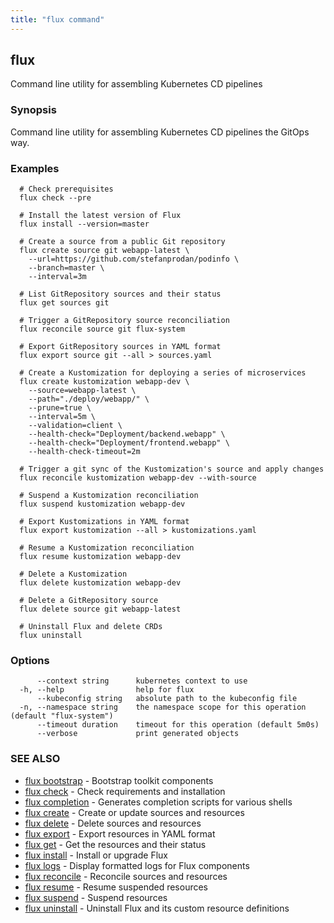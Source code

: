 ```yaml
---
title: "flux command"
---
```

## flux

Command line utility for assembling Kubernetes CD pipelines

### Synopsis

Command line utility for assembling Kubernetes CD pipelines the GitOps way.

### Examples

```
  # Check prerequisites
  flux check --pre

  # Install the latest version of Flux
  flux install --version=master

  # Create a source from a public Git repository
  flux create source git webapp-latest \
    --url=https://github.com/stefanprodan/podinfo \
    --branch=master \
    --interval=3m

  # List GitRepository sources and their status
  flux get sources git

  # Trigger a GitRepository source reconciliation
  flux reconcile source git flux-system

  # Export GitRepository sources in YAML format
  flux export source git --all > sources.yaml

  # Create a Kustomization for deploying a series of microservices
  flux create kustomization webapp-dev \
    --source=webapp-latest \
    --path="./deploy/webapp/" \
    --prune=true \
    --interval=5m \
    --validation=client \
    --health-check="Deployment/backend.webapp" \
    --health-check="Deployment/frontend.webapp" \
    --health-check-timeout=2m

  # Trigger a git sync of the Kustomization's source and apply changes
  flux reconcile kustomization webapp-dev --with-source

  # Suspend a Kustomization reconciliation
  flux suspend kustomization webapp-dev

  # Export Kustomizations in YAML format
  flux export kustomization --all > kustomizations.yaml

  # Resume a Kustomization reconciliation
  flux resume kustomization webapp-dev

  # Delete a Kustomization
  flux delete kustomization webapp-dev

  # Delete a GitRepository source
  flux delete source git webapp-latest

  # Uninstall Flux and delete CRDs
  flux uninstall

```

### Options

```
      --context string      kubernetes context to use
  -h, --help                help for flux
      --kubeconfig string   absolute path to the kubeconfig file
  -n, --namespace string    the namespace scope for this operation (default "flux-system")
      --timeout duration    timeout for this operation (default 5m0s)
      --verbose             print generated objects
```

### SEE ALSO

* [flux bootstrap](/cmd/flux_bootstrap/)	 - Bootstrap toolkit components
* [flux check](/cmd/flux_check/)	 - Check requirements and installation
* [flux completion](/cmd/flux_completion/)	 - Generates completion scripts for various shells
* [flux create](/cmd/flux_create/)	 - Create or update sources and resources
* [flux delete](/cmd/flux_delete/)	 - Delete sources and resources
* [flux export](/cmd/flux_export/)	 - Export resources in YAML format
* [flux get](/cmd/flux_get/)	 - Get the resources and their status
* [flux install](/cmd/flux_install/)	 - Install or upgrade Flux
* [flux logs](/cmd/flux_logs/)	 - Display formatted logs for Flux components
* [flux reconcile](/cmd/flux_reconcile/)	 - Reconcile sources and resources
* [flux resume](/cmd/flux_resume/)	 - Resume suspended resources
* [flux suspend](/cmd/flux_suspend/)	 - Suspend resources
* [flux uninstall](/cmd/flux_uninstall/)	 - Uninstall Flux and its custom resource definitions

